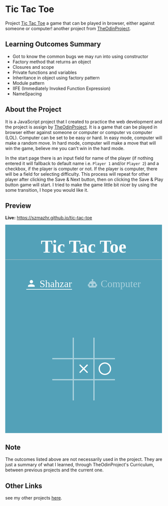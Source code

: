 # Tic Tac Toe
Project [Tic Tac Toe](https://theodinproject.com/lessons/node-path-javascript-tic-tac-toe) a game that can be played in browser, either against someone or computer! another project from [TheOdinProject](https://theodinproject.com).

## Learning Outcomes Summary
- Got to know the common bugs we may run into using constructor
- Factory method that returns an object
- Closures and scope
- Private functions and variables
- Inheritance in object using factory pattern
- Module pattern
- IIFE (Immediately Invoked Function Expression)
- NameSpacing

## About the Project
It is a JavaScript project that I created to practice the web development and the project is assign by [TheOdinProject](https://www.theodinproject.com/lessons/node-path-javascript-tic-tac-toe). It is a game that can be played in browser either against someone or computer or computer vs computer (LOL). Computer can be set to be easy or hard. In easy mode, computer will make a random move. In hard mode, computer will make a move that will win the game, believe me you can't win in the hard mode.

In the start page there is an input field for name of the player (if nothing entered it will fallback to default name i.e. `Player 1` and/or `Player 2`) and a checkbox, if the player is computer or not. If the player is computer, there will be a field for selecting difficulty. This process will repeat for other player after clicking the Save & Next button, then on clicking the Save & Play button game will start. I tried to make the game little bit nicer by using the some transition, I hope you would like it.

## Preview
**Live:** https://szmazhr.github.io/tic-tac-toe

![Tic Tac Toe](./tic-tac-toe.png 'Tic Tac Toe | by Shahzar Mazhar')

## Note
The outcomes listed above are not necessarily used in the project. They are just a summary of what I learned, through TheOdinProject's Curriculum, between previous projects and the current one.

## Other Links
see my other projects [here](https://github.com/szmazhr?tab=repositories, "Shahzar Mazhar's GitHub").